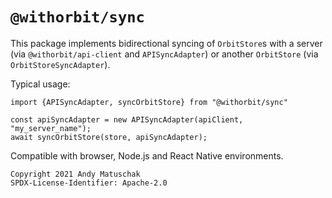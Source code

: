 # `@withorbit/sync`

This package implements bidirectional syncing of `OrbitStore`s with a server (via `@withorbit/api-client` and `APISyncAdapter`) or another `OrbitStore` (via `OrbitStoreSyncAdapter`).

Typical usage:
```
import {APISyncAdapter, syncOrbitStore} from "@withorbit/sync"

const apiSyncAdapter = new APISyncAdapter(apiClient, "my_server_name");
await syncOrbitStore(store, apiSyncAdapter);
```

Compatible with browser, Node.js and React Native environments.

```
Copyright 2021 Andy Matuschak
SPDX-License-Identifier: Apache-2.0
```

